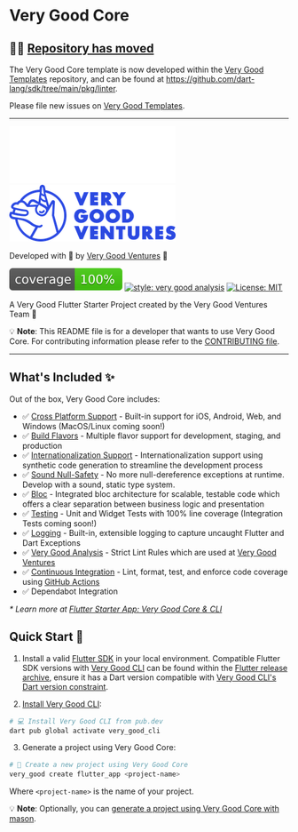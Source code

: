 # Very Good Core

## 🚶‍♂️ [Repository has moved](https://github.com/VeryGoodOpenSource/very_good_templates/tree/main/very_good_core)

The Very Good Core template is now developed within the [Very Good Templates](https://github.com/VeryGoodOpenSource/very_good_templates) repository,
and can be found at https://github.com/dart-lang/sdk/tree/main/pkg/linter.

Please file new issues on
[Very Good Templates](https://github.com/VeryGoodOpenSource/very_good_templates).

---

[![Very Good Ventures][logo_white]][very_good_ventures_link_dark]
[![Very Good Ventures][logo_black]][very_good_ventures_link_light]

Developed with 💙 by [Very Good Ventures][very_good_ventures_link] 🦄

![coverage][coverage_badge]
[![style: very good analysis][very_good_analysis_badge]][very_good_analysis_link]
[![License: MIT][license_badge]][license_link]

A Very Good Flutter Starter Project created by the Very Good Ventures Team 🦄

💡 **Note**: This README file is for a developer that wants to use Very Good Core. For contributing information please refer to the [CONTRIBUTING file](./CONTRIBUTING.md).

---

## What's Included ✨

Out of the box, Very Good Core includes:

- ✅ [Cross Platform Support][flutter_cross_platform_link] - Built-in support for iOS, Android, Web, and Windows (MacOS/Linux coming soon!)
- ✅ [Build Flavors][flutter_flavors_link] - Multiple flavor support for development, staging, and production
- ✅ [Internationalization Support][internationalization_link] - Internationalization support using synthetic code generation to streamline the development process
- ✅ [Sound Null-Safety][null_safety_link] - No more null-dereference exceptions at runtime. Develop with a sound, static type system.
- ✅ [Bloc][bloc_link] - Integrated bloc architecture for scalable, testable code which offers a clear separation between business logic and presentation
- ✅ [Testing][testing_link] - Unit and Widget Tests with 100% line coverage (Integration Tests coming soon!)
- ✅ [Logging][logging_link] - Built-in, extensible logging to capture uncaught Flutter and Dart Exceptions
- ✅ [Very Good Analysis][very_good_analysis_link] - Strict Lint Rules which are used at [Very Good Ventures][very_good_ventures_link]
- ✅ [Continuous Integration][github_actions_link] - Lint, format, test, and enforce code coverage using [GitHub Actions][github_actions_link]
- ✅ Dependabot Integration

_\* Learn more at [Flutter Starter App: Very Good Core & CLI][very_good_cli_blog_link]_

## Quick Start 🚀

1. Install a valid [Flutter SDK](https://docs.flutter.dev/get-started/install) in your local environment. Compatible Flutter SDK versions with [Very Good CLI][very_good_cli_link] can be found within the [Flutter release archive](https://docs.flutter.dev/release/archive), ensure it has a Dart version compatible with [Very Good CLI's Dart version constraint](https://github.com/VeryGoodOpenSource/very_good_cli/blob/main/pubspec.yaml).

2. [Install Very Good CLI](https://cli.vgv.dev/docs/overview#installing):

```sh
# 💻 Install Very Good CLI from pub.dev
dart pub global activate very_good_cli
```

3. Generate a project using Very Good Core:

```sh
# 🚀 Create a new project using Very Good Core
very_good create flutter_app <project-name>
```

Where `<project-name>` is the name of your project.

💡 **Note**: Optionally, you can [generate a project using Very Good Core with mason](https://brickhub.dev/bricks/very_good_core/0.4.0#usage).

[license_badge]: https://img.shields.io/badge/license-MIT-blue.svg
[license_link]: https://opensource.org/licenses/MIT
[logo_black]: https://raw.githubusercontent.com/VGVentures/very_good_brand/main/styles/README/vgv_logo_black.png#gh-light-mode-only
[logo_white]: https://raw.githubusercontent.com/VGVentures/very_good_brand/main/styles/README/vgv_logo_white.png#gh-dark-mode-only
[very_good_cli_link]: https://github.com/VeryGoodOpenSource/very_good_cli
[very_good_ventures_link]: https://verygood.ventures/?utm_source=github&utm_medium=banner&utm_campaign=core
[very_good_ventures_link_dark]: https://verygood.ventures/?utm_source=github&utm_medium=banner&utm_campaign=core#gh-dark-mode-only
[very_good_ventures_link_light]: https://verygood.ventures/?utm_source=github&utm_medium=banner&utm_campaign=core#gh-light-mode-only
[bloc_link]: https://bloclibrary.dev
[flutter_cross_platform_link]: https://flutter.dev/docs/development/tools/sdk/release-notes/supported-platforms
[flutter_flavors_link]: https://flutter.dev/docs/deployment/flavors
[github_actions_link]: https://github.com/features/actions
[internationalization_link]: https://flutter.dev/docs/development/accessibility-and-localization/internationalization
[logging_link]: https://api.flutter.dev/flutter/dart-developer/log.html
[null_safety_link]: https://flutter.dev/docs/null-safety
[testing_link]: https://flutter.dev/docs/testing
[very_good_analysis_link]: https://pub.dev/packages/very_good_analysis
[very_good_cli_blog_link]: https://verygood.ventures/blog/flutter-starter-app-very-good-core-cli
[very_good_analysis_badge]: https://img.shields.io/badge/style-very_good_analysis-B22C89.svg
[coverage_badge]: coverage_badge.svg
